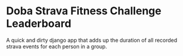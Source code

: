 Doba Strava Fitness Challenge Leaderboard
=========================================

A quick and dirty django app that adds up the duration of all recorded strava events for each person in a group.
